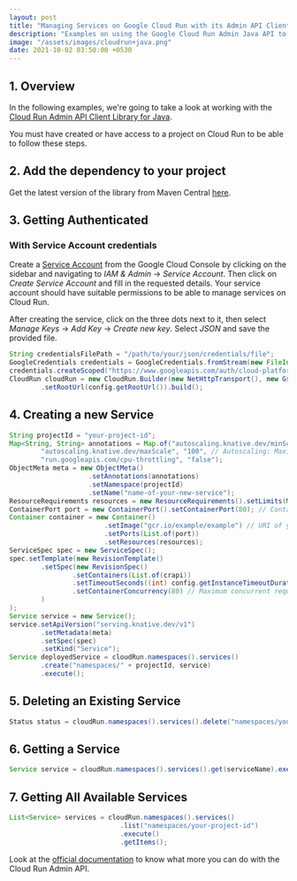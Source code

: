```yaml
---
layout: post
title: "Managing Services on Google Cloud Run with its Admin API Client in Java"
description: "Examples on using the Google Cloud Run Admin Java API to manage services."
image: "/assets/images/cloudrun+java.png"
date: 2021-10-02 03:50:00 +0530
---
```


## 1. Overview
In the following examples, we're going to take a look at working with the [Cloud Run Admin API Client Library for Java](https://github.com/googleapis/google-api-java-client-services/tree/main/clients/google-api-services-run/v1).

You must have created or have access to a project on Cloud Run to be able to follow these steps.

## 2. Add the dependency to your project
Get the latest version of the library from Maven Central [here](https://mvnrepository.com/artifact/com.google.apis/google-api-services-run).

## 3. Getting Authenticated

### With Service Account credentials

Create a [Service Account](https://cloud.google.com/iam/docs/service-accounts) from the Google Cloud Console by clicking on the sidebar and navigating to *IAM & Admin* &rarr; *Service Account*. Then click on *Create Service Account* and fill in the requested details. Your service account should have suitable permissions to be able to manage services on Cloud Run.

After creating the service, click on the three dots next to it, then select *Manage Keys* &rarr; *Add Key* &rarr; *Create new key*. Select *JSON* and save the provided file.

```java
String credentialsFilePath = "/path/to/your/json/credentials/file";
GoogleCredentials credentials = GoogleCredentials.fromStream(new FileInputStream(credentialsFilePath));
credentials.createScoped("https://www.googleapis.com/auth/cloud-platform");
CloudRun cloudRun = new CloudRun.Builder(new NetHttpTransport(), new GsonFactory(), new HttpCredentialsAdapter(credentials))
        .setRootUrl(config.getRootUrl()).build();
```

## 4. Creating a new Service

```java
String projectId = "your-project-id";
Map<String, String> annotations = Map.of("autoscaling.knative.dev/minScale", "0", // Autoscaling: Minimum instances
        "autoscaling.knative.dev/maxScale", "100", // Autoscaling: Maximum instances
        "run.googleapis.com/cpu-throttling", "false");
ObjectMeta meta = new ObjectMeta()
                    .setAnnotations(annotations)
                    .setNamespace(projectId)
                    .setName("name-of-your-new-service");
ResourceRequirements resources = new ResourceRequirements().setLimits(Map.of("memory", "2Gi", "cpu", "2")); // 2 GigaBytes of RAM and 2 vCPUs
ContainerPort port = new ContainerPort().setContainerPort(80); // Container port you want to expose
Container container = new Container()
                        .setImage("gcr.io/example/example") // URI of your Docker image on Cloud Registry
                        .setPorts(List.of(port))
                        .setResources(resources);
ServiceSpec spec = new ServiceSpec();
spec.setTemplate(new RevisionTemplate()
        .setSpec(new RevisionSpec()
                .setContainers(List.of(crapi))
                .setTimeoutSeconds((int) config.getInstanceTimeoutDuration().toSeconds())
                .setContainerConcurrency(80) // Maximum concurrent requests per container
        )
);
Service service = new Service();
service.setApiVersion("serving.knative.dev/v1")
        .setMetadata(meta)
        .setSpec(spec)
        .setKind("Service");
Service deployedService = cloudRun.namespaces().services()
        .create("namespaces/" + projectId, service)
        .execute();
```

## 5. Deleting an Existing Service
```java
Status status = cloudRun.namespaces().services().delete("namespaces/your-project-id/services/name-of-your-service").execute();
```

## 6. Getting a Service
```java
Service service = cloudRun.namespaces().services().get(serviceName).execute();
```

## 7. Getting All Available Services
```java
List<Service> services = cloudRun.namespaces().services()
                            .list("namespaces/your-project-id")
                            .execute()
                            .getItems();
```

Look at the [official documentation](https://cloud.google.com/run/docs/apis) to know what more you can do with the Cloud Run Admin API.
